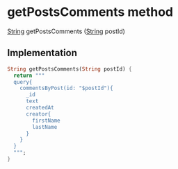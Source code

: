 


# getPostsComments method








[String](https://api.flutter.dev/flutter/dart-core/String-class.html) getPostsComments
([String](https://api.flutter.dev/flutter/dart-core/String-class.html) postId)








## Implementation

```dart
String getPostsComments(String postId) {
  return """
  query{
    commentsByPost(id: "$postId"){
      _id
      text
      createdAt
      creator{
        firstName
        lastName
      }
    }
  }
  """;
}
```







